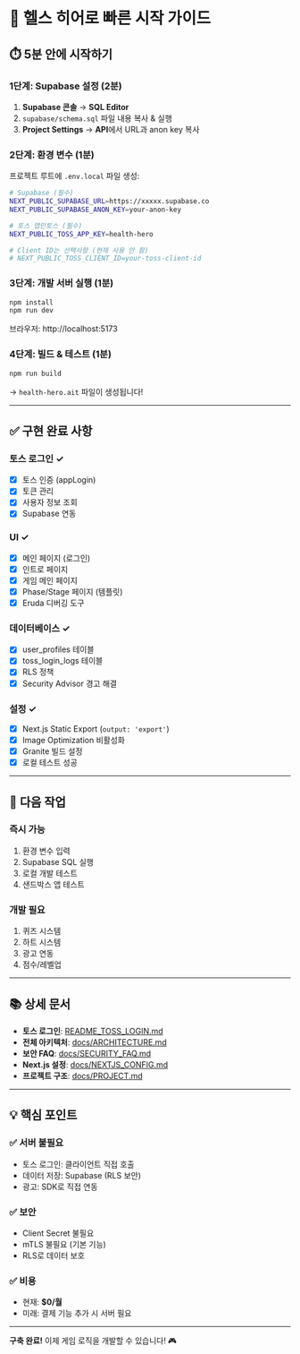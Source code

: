 # 🚀 헬스 히어로 빠른 시작 가이드

## ⏱️ 5분 안에 시작하기

### 1단계: Supabase 설정 (2분)

1. **Supabase 콘솔** → **SQL Editor**
2. `supabase/schema.sql` 파일 내용 복사 & 실행
3. **Project Settings** → **API**에서 URL과 anon key 복사

### 2단계: 환경 변수 (1분)

프로젝트 루트에 `.env.local` 파일 생성:

```bash
# Supabase (필수)
NEXT_PUBLIC_SUPABASE_URL=https://xxxxx.supabase.co
NEXT_PUBLIC_SUPABASE_ANON_KEY=your-anon-key

# 토스 앱인토스 (필수)
NEXT_PUBLIC_TOSS_APP_KEY=health-hero

# Client ID는 선택사항 (현재 사용 안 함)
# NEXT_PUBLIC_TOSS_CLIENT_ID=your-toss-client-id
```

### 3단계: 개발 서버 실행 (1분)

```bash
npm install
npm run dev
```

브라우저: http://localhost:5173

### 4단계: 빌드 & 테스트 (1분)

```bash
npm run build
```

→ `health-hero.ait` 파일이 생성됩니다!

---

## ✅ 구현 완료 사항

### 토스 로그인 ✓
- [x] 토스 인증 (appLogin)
- [x] 토큰 관리
- [x] 사용자 정보 조회
- [x] Supabase 연동

### UI ✓
- [x] 메인 페이지 (로그인)
- [x] 인트로 페이지
- [x] 게임 메인 페이지
- [x] Phase/Stage 페이지 (템플릿)
- [x] Eruda 디버깅 도구

### 데이터베이스 ✓
- [x] user_profiles 테이블
- [x] toss_login_logs 테이블
- [x] RLS 정책
- [x] Security Advisor 경고 해결

### 설정 ✓
- [x] Next.js Static Export (`output: 'export'`)
- [x] Image Optimization 비활성화
- [x] Granite 빌드 설정
- [x] 로컬 테스트 성공

---

## 🎯 다음 작업

### 즉시 가능
1. 환경 변수 입력
2. Supabase SQL 실행
3. 로컬 개발 테스트
4. 샌드박스 앱 테스트

### 개발 필요
1. 퀴즈 시스템
2. 하트 시스템
3. 광고 연동
4. 점수/레벨업

---

## 📚 상세 문서

- **토스 로그인**: [README_TOSS_LOGIN.md](README_TOSS_LOGIN.md)
- **전체 아키텍처**: [docs/ARCHITECTURE.md](docs/ARCHITECTURE.md)
- **보안 FAQ**: [docs/SECURITY_FAQ.md](docs/SECURITY_FAQ.md)
- **Next.js 설정**: [docs/NEXTJS_CONFIG.md](docs/NEXTJS_CONFIG.md)
- **프로젝트 구조**: [docs/PROJECT.md](docs/PROJECT.md)

---

## 💡 핵심 포인트

### ✅ 서버 불필요
- 토스 로그인: 클라이언트 직접 호출
- 데이터 저장: Supabase (RLS 보안)
- 광고: SDK로 직접 연동

### ✅ 보안
- Client Secret 불필요
- mTLS 불필요 (기본 기능)
- RLS로 데이터 보호

### ✅ 비용
- 현재: **$0/월**
- 미래: 결제 기능 추가 시 서버 필요

---

**구축 완료!** 이제 게임 로직을 개발할 수 있습니다! 🎮

